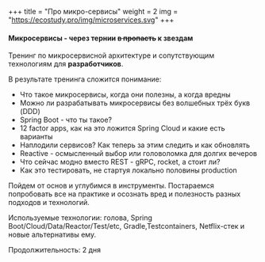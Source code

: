 +++
title = "Про микро-сервисы"
weight = 2
img = "https://ecostudy.pro/img/microservices.svg"
+++

#### Микросервисы - через тернии ~~в пропасть~~ к звездам

Тренинг по микросервисной архитектуре и сопутствующим технологиям для **разработчиков**.

В результате тренинга сложится понимание:

- Что такое микросервисы, когда они полезны, а когда вредны
- Можно ли разрабатывать микросервисы без волшебных трёх букв (DDD)
- Spring Boot - что ты такое?
- 12 factor apps, как на это ложится Spring Cloud и какие есть варианты
- Наплодили сервисов? Как теперь за этим следить и как обновлять
- Reactive - осмысленный выбор или головоломка для долгих вечеров
- Что сейчас модно вместо REST - gRPC, rocket, а стоит ли?
- Как это тестировать, не стартуя локально половины production

Пойдем от основ и углубимся в инструменты. Постараемся попробовать все на практике и осознать вред и полезность разных подходов и технологий.

Используемые технологии: голова, Spring Boot/Cloud/Data/Reactor/Test/etc, Gradle,Testcontainers, Netflix-стек и новые альтернативы ему.

Продолжительность: 2 дня
